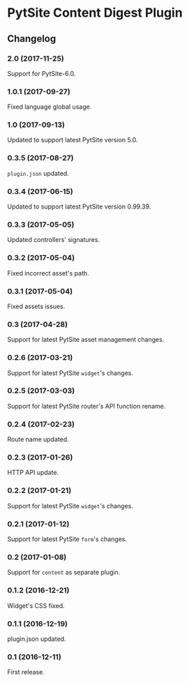 # PytSite Content Digest Plugin


## Changelog


### 2.0 (2017-11-25)

Support for PytSite-6.0.


### 1.0.1 (2017-09-27)

Fixed language global usage.


### 1.0 (2017-09-13)

Updated to support latest PytSite version 5.0.


### 0.3.5 (2017-08-27)

`plugin.json` updated.


### 0.3.4 (2017-06-15)

Updated to support latest PytSite version 0.99.39.


### 0.3.3 (2017-05-05)

Updated controllers' signatures.


### 0.3.2 (2017-05-04)

Fixed incorrect asset's path.


### 0.3.1 (2017-05-04)

Fixed assets issues.


### 0.3 (2017-04-28)

Support for latest PytSite asset management changes.


### 0.2.6 (2017-03-21)

Support for latest PytSite `widget`'s changes.


### 0.2.5 (2017-03-03)

Support for latest PytSite router's API function rename.


### 0.2.4 (2017-02-23)

Route name updated.


### 0.2.3 (2017-01-26)

HTTP API update.


### 0.2.2 (2017-01-21)

Support for latest PytSite `widget`'s changes.


### 0.2.1 (2017-01-12)

Support for latest PytSite `form`'s changes.


### 0.2 (2017-01-08)

Support for `content` as separate plugin.


### 0.1.2 (2016-12-21)

Widget's CSS fixed.


### 0.1.1 (2016-12-19)

plugin.json updated.


### 0.1 (2016-12-11)

First release.
